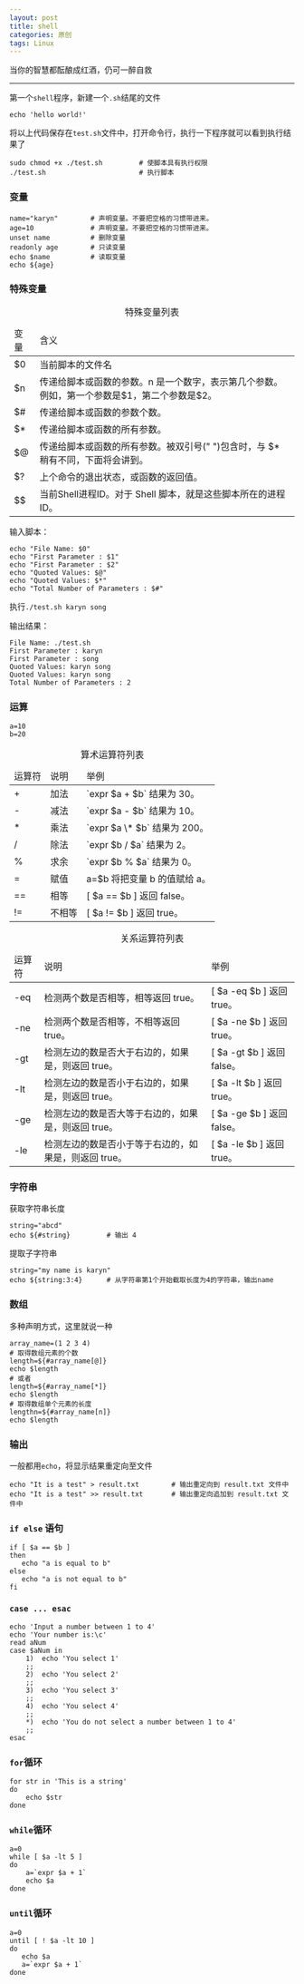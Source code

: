 ```yaml
---
layout: post
title: shell
categories: 原创
tags: Linux
---
```


当你的智慧都酝酿成红酒，仍可一醉自救

<!--more-->
* * *

第一个`shell`程序，新建一个`.sh`结尾的文件

    echo 'hello world!'

将以上代码保存在`test.sh`文件中，打开命令行，执行一下程序就可以看到执行结果了

    sudo chmod +x ./test.sh         # 使脚本具有执行权限
    ./test.sh                       # 执行脚本

### 变量

    name="karyn"        # 声明变量。不要把空格的习惯带进来。
    age=10              # 声明变量。不要把空格的习惯带进来。
    unset name          # 删除变量
    readonly age        # 只读变量
    echo $name          # 读取变量
    echo ${age}

### 特殊变量

<table class="table table-bordered table-striped">
    <caption align="top">特殊变量列表</caption>
    <thead>
        <tr>
            <td>变量</td>
            <td>含义</td>
        </tr>
    </thead>
    <tbody>
        <tr>
            <td>$0</td>
            <td>当前脚本的文件名</td>
        </tr>
        <tr>
            <td>$n</td>
            <td>传递给脚本或函数的参数。n 是一个数字，表示第几个参数。例如，第一个参数是$1，第二个参数是$2。</td>
        </tr>
        <tr>
            <td>$#</td>
            <td>传递给脚本或函数的参数个数。</td>
        </tr>
        <tr>
            <td>$*</td>
            <td>传递给脚本或函数的所有参数。</td>
        </tr>
        <tr>
            <td>$@</td>
            <td>传递给脚本或函数的所有参数。被双引号(" ")包含时，与 $* 稍有不同，下面将会讲到。</td>
        </tr>
        <tr>
            <td>$?</td>
            <td>上个命令的退出状态，或函数的返回值。</td>
        </tr>
        <tr>
            <td>$$</td>
            <td>当前Shell进程ID。对于 Shell 脚本，就是这些脚本所在的进程ID。</td>
        </tr>
    </tbody>
</table>

输入脚本：

    echo "File Name: $0"
    echo "First Parameter : $1"
    echo "First Parameter : $2"
    echo "Quoted Values: $@"
    echo "Quoted Values: $*"
    echo "Total Number of Parameters : $#"

执行`./test.sh karyn song`

输出结果：

    File Name: ./test.sh
    First Parameter : karyn
    First Parameter : song
    Quoted Values: karyn song
    Quoted Values: karyn song
    Total Number of Parameters : 2

### 运算

    a=10
    b=20

<table class="table table-bordered table-striped">
    <caption align="top">算术运算符列表</caption>
    <thead>
        <tr>
            <td>运算符</td>
            <td>说明</td>
            <td>举例</td>
        </tr>
    </thead>
    <tbody>
        <tr>
            <td>+</td>
            <td>加法</td>
            <td>`expr $a + $b` 结果为 30。</td>
        </tr>
        <tr>
            <td>-</td>
            <td>减法</td>
            <td>`expr $a - $b` 结果为 10。</td>
        </tr>
        <tr>
            <td>*</td>
            <td>乘法</td>
            <td>`expr $a \* $b` 结果为  200。</td>
        </tr>
        <tr>
            <td>/</td>
            <td>除法</td>
            <td>`expr $b / $a` 结果为 2。</td>
        </tr>
        <tr>
            <td>%</td>
            <td>求余</td>
            <td>`expr $b % $a` 结果为 0。</td>
        </tr>
        <tr>
            <td>=</td>
            <td>赋值</td>
            <td>a=$b 将把变量 b 的值赋给 a。</td>
        </tr>
        <tr>
            <td>==</td>
            <td>相等</td>
            <td>[ $a == $b ] 返回 false。</td>
        </tr>
        <tr>
            <td>!=</td>
            <td>不相等</td>
            <td>[ $a != $b ] 返回 true。</td>
        </tr>
    </tbody>
</table>

<table class="table table-bordered table-striped">
    <caption align="top">关系运算符列表</caption>
    <thead>
        <tr>
            <td>运算符</td>
            <td>说明</td>
            <td>举例</td>
        </tr>
    </thead>
    <tbody>
        <tr>
            <td>-eq</td>
            <td>检测两个数是否相等，相等返回 true。</td>
            <td>[ $a -eq $b ] 返回 true。</td>
        </tr>
        <tr>
            <td>-ne</td>
            <td>检测两个数是否相等，不相等返回 true。</td>
            <td>[ $a -ne $b ] 返回 true。</td>
        </tr>
        <tr>
            <td>-gt</td>
            <td>检测左边的数是否大于右边的，如果是，则返回 true。</td>
            <td>[ $a -gt $b ] 返回 false。</td>
        </tr>
        <tr>
            <td>-lt</td>
            <td>检测左边的数是否小于右边的，如果是，则返回 true。</td>
            <td>[ $a -lt $b ] 返回 true。</td>
        </tr>
        <tr>
            <td>-ge</td>
            <td>检测左边的数是否大等于右边的，如果是，则返回 true。</td>
            <td>[ $a -ge $b ] 返回 false。</td>
        </tr>
        <tr>
            <td>-le</td>
            <td>检测左边的数是否小于等于右边的，如果是，则返回 true。</td>
            <td>[ $a -le $b ] 返回 true。</td>
        </tr>
    </tbody>
</table>

### 字符串

获取字符串长度

    string="abcd"
    echo ${#string}         # 输出 4

提取子字符串

    string="my name is karyn"
    echo ${string:3:4}      # 从字符串第1个开始截取长度为4的字符串，输出name

### 数组

多种声明方式，这里就说一种

    array_name=(1 2 3 4)
    # 取得数组元素的个数
    length=${#array_name[@]}
    echo $length
    # 或者
    length=${#array_name[*]}
    echo $length
    # 取得数组单个元素的长度
    lengthn=${#array_name[n]}
    echo $length

### 输出

一般都用`echo`，将显示结果重定向至文件

    echo "It is a test" > result.txt        # 输出重定向到 result.txt 文件中
    echo "It is a test" >> result.txt       # 输出重定向追加到 result.txt 文件中

### `if else` 语句

    if [ $a == $b ]
    then
       echo "a is equal to b"
    else
       echo "a is not equal to b"
    fi

### `case ... esac`

    echo 'Input a number between 1 to 4'
    echo 'Your number is:\c'
    read aNum
    case $aNum in
        1)  echo 'You select 1'
        ;;
        2)  echo 'You select 2'
        ;;
        3)  echo 'You select 3'
        ;;
        4)  echo 'You select 4'
        ;;
        *)  echo 'You do not select a number between 1 to 4'
        ;;
    esac

### `for`循环

    for str in 'This is a string'
    do
        echo $str
    done

### `while`循环

    a=0
    while [ $a -lt 5 ]
    do
        a=`expr $a + 1`
        echo $a
    done

### `until`循环

    a=0
    until [ ! $a -lt 10 ]
    do
       echo $a
       a=`expr $a + 1`
    done
